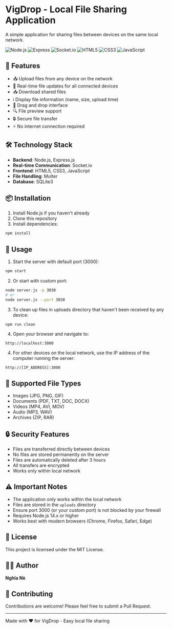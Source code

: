 # VigDrop - Local File Sharing Application

A simple application for sharing files between devices on the same local network.

![Node.js](https://img.shields.io/badge/Node.js-339933?style=for-the-badge&logo=nodedotjs&logoColor=white)
![Express](https://img.shields.io/badge/Express.js-000000?style=for-the-badge&logo=express&logoColor=white)
![Socket.io](https://img.shields.io/badge/Socket.io-010101?style=for-the-badge&logo=socketdotio&logoColor=white)
![HTML5](https://img.shields.io/badge/HTML5-E34F26?style=for-the-badge&logo=html5&logoColor=white)
![CSS3](https://img.shields.io/badge/CSS3-1572B6?style=for-the-badge&logo=css3&logoColor=white)
![JavaScript](https://img.shields.io/badge/JavaScript-F7DF1E?style=for-the-badge&logo=javascript&logoColor=black)

## 🚀 Features

- 📤 Upload files from any device on the network
- 🔄 Real-time file updates for all connected devices
- 📥 Download shared files
- ℹ️ Display file information (name, size, upload time)
- 🎯 Drag and drop interface
- 🔍 File preview support
- 🔒 Secure file transfer
- ⚡ No internet connection required

## 🛠️ Technology Stack

- **Backend**: Node.js, Express.js
- **Real-time Communication**: Socket.io
- **Frontend**: HTML5, CSS3, JavaScript
- **File Handling**: Multer
- **Database**: SQLite3

## 📦 Installation

1. Install Node.js if you haven't already
2. Clone this repository
3. Install dependencies:

```bash
npm install
```

## 🚀 Usage

1. Start the server with default port (3000):

```bash
npm start
```

2. Or start with custom port:

```bash
node server.js -p 3030
# or
node server.js --port 3030
```

3. To clean up files in uploads directory that haven't been received by any device:

```bash
npm run clean
```

4. Open your browser and navigate to:

```
http://localhost:3000
```

4. For other devices on the local network, use the IP address of the computer running the server:

```
http://[IP_ADDRESS]:3000
```

## 📁 Supported File Types

- Images (JPG, PNG, GIF)
- Documents (PDF, TXT, DOC, DOCX)
- Videos (MP4, AVI, MOV)
- Audio (MP3, WAV)
- Archives (ZIP, RAR)

## 🔒 Security Features

- Files are transferred directly between devices
- No files are stored permanently on the server
- Files are automatically deleted after 3 hours
- All transfers are encrypted
- Works only within local network

## ⚠️ Important Notes

- The application only works within the local network
- Files are stored in the `uploads` directory
- Ensure port 3000 (or your custom port) is not blocked by your firewall
- Requires Node.js 14.x or higher
- Works best with modern browsers (Chrome, Firefox, Safari, Edge)

## 📝 License

This project is licensed under the MIT License.

## 👨‍💻 Author

**Nghĩa Nè**

## 🤝 Contributing

Contributions are welcome! Please feel free to submit a Pull Request.

---

Made with ❤️ for VigDrop - Easy local file sharing
